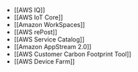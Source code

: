 - [[AWS IQ]]
- [[AWS IoT Core]]
- [[Amazon WorkSpaces]]
- [[AWS rePost]]
- [[AWS Service Catalog]]
- [[Amazon AppStream 2.0]]
- [[AWS Customer Carbon Footprint Tool]]
- [[AWS Device Farm]]